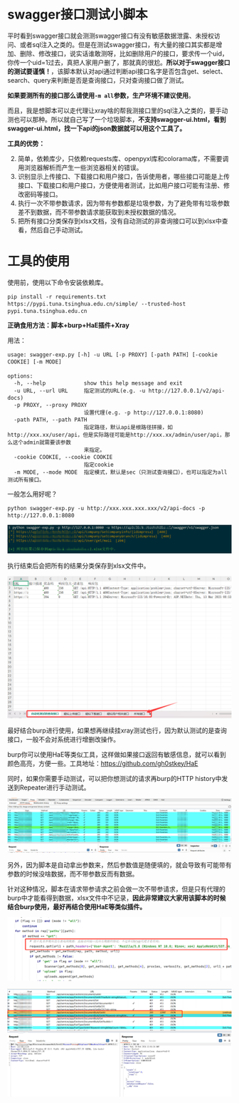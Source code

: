 # swagger接口测试小脚本

平时看到swagger接口就会测测swagger接口有没有敏感数据泄露、未授权访问、或者sql注入之类的。但是在测试swagger接口，有大量的接口其实都是增加、删除、修改接口，说实话谁敢测呀，比如删除用户的接口，要求传一个uid，你传一个uid=1过去，真把人家用户删了，那就真的很尬。**所以对于swagger接口的测试要谨慎！**，该脚本默认对api通过判断api接口名字是否包含get、select、search、query来判断是否是查询接口，只对查询接口做了测试。

**如果要测所有的接口那么请使用`-m all`参数，生产环境不建议使用**。

而且，我是想脚本可以走代理让xray啥的帮我测接口里的sql注入之类的，要手动测也可以那种。所以就自己写了一个垃圾脚本，**不支持swagger-ui.html，看到swagger-ui.html，找一下api的json数据就可以用这个工具了。**

**工具的优势：**

2. 简单，依赖库少，只依赖requests库、openpyxl库和colorama库，不需要调用浏览器解析而产生一些浏览器相关的错误。
3. 识别显示上传接口、下载接口和用户接口，告诉使用者，哪些接口可能是上传接口、下载接口和用户接口，方便使用者测试，比如用户接口可能有注册、修改密码等接口。
4. 执行一次不带参数请求，因为带有参数都是垃圾参数，为了避免带有垃圾参数差不到数据，而不带参数请求能获取到未授权数据的情况。
4. 把所有接口分类保存到xlsx文档，没有自动测试的非查询接口可以到xlsx中查看，然后自己手动测试。

# 工具的使用

使用前，使用以下命令安装依赖库。

```
pip install -r requirements.txt https://pypi.tuna.tsinghua.edu.cn/simple/ --trusted-host pypi.tuna.tsinghua.edu.cn
```

**正确食用方法：脚本+burp+HaE插件+Xray**

用法：

```
usage: swagger-exp.py [-h] -u URL [-p PROXY] [-path PATH] [-cookie COOKIE] [-m MODE]

options:
  -h, --help            show this help message and exit
  -u URL, --url URL     指定测试的URL(e.g. -u http://127.0.0.1/v2/api-docs)
  -p PROXY, --proxy PROXY
                        设置代理(e.g. -p http://127.0.0.1:8080)
  -path PATH, --path PATH
                        指定路径，默认api是根路径拼接，如http://xxx.xx/user/api，但是实际路径可能是http://xxx.xx/admin/user/api，那么这个admin就需要该参数
                        来指定。
  -cookie COOKIE, --cookie COOKIE
                        指定cookie
  -m MODE, --mode MODE  指定模式，默认是sec（只测试查询接口），也可以指定为all测试所有接口。
```

一般怎么用好呢？

```
python swagger-exp.py -u http://xxx.xxx.xxx.xxx/v2/api-docs -p http://127.0.0.1:8080
```

![1741853330292](images/1741853330292.png)

执行结束后会把所有的结果分类保存到xlsx文件中。

![1741853413323](images/1741853413323.png)

最好结合burp进行使用，如果想再继续挂xray测试也行，因为默认测试的是查询接口，一般不会对系统进行增删改操作。

burp你可以使用HaE等类似工具，这样做如果接口返回有敏感信息，就可以看到颜色高亮，方便一些。工具地址：https://github.com/gh0stkey/HaE

同时，如果你需要手动测试，可以把你想测试的请求再burp的HTTP history中发送到Repeater进行手动测试。

![1680165825426](images/1680165825426.png)

另外，因为脚本是自动拿出参数来，然后参数值是随便填的，就会导致有可能带有参数的时候没啥数据，而不带参数反而有数据。

针对这种情况，脚本在请求带参请求之前会做一次不带参请求，但是只有代理的burp中才能看得到数据，xlsx文件中不记录，**因此非常建议大家用该脚本的时候结合burp使用，最好再结合使用HaE等类似插件。**

![1709130165464](images/1709130165464.png)

![1709125065119](images/1709125065119.png)

